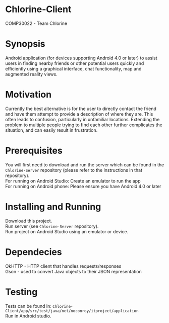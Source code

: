 # Chlorine-Client
COMP30022 - Team Chlorine

# Synopsis
Android application (for devices supporting Android 4.0 or later) to assist users in finding nearby friends or other potential users quickly and efficiently using a graphical interface, chat functionality, map and augmented reality views. 

# Motivation
Currently the best alternative is for the user to directly contact the friend and have them attempt to provide a description of where they are. This often leads to confusion, particularly in unfamiliar locations. Extending the problem to multiple people trying to find each other further complicates the situation, and can easily result in frustration.

# Prerequisites
You will first need to download and run the server which can be found in the `Chlorine-Server` repository (please refer to the instructions in that repository). <br/>
For running on Android Studio: Create an emulator to run the app <br/>
For running on Android phone: Please ensure you have Android 4.0 or later <br/>

# Installing and Running
Download this project. <br/>
Run server (see `Chlorine-Server` repository). <br/>
Run project on Android Studio using an emulator or device. <br/>

# Dependecies
OkHTTP - HTTP client that handles requests/responses <br/>
Gson - used to convert Java objects to their JSON representation <br/>

# Testing
Tests can be found in: `Chlorine-Client/app/src/test/java/net/noconroy/itproject/application` <br/>
Run in Android studio.















